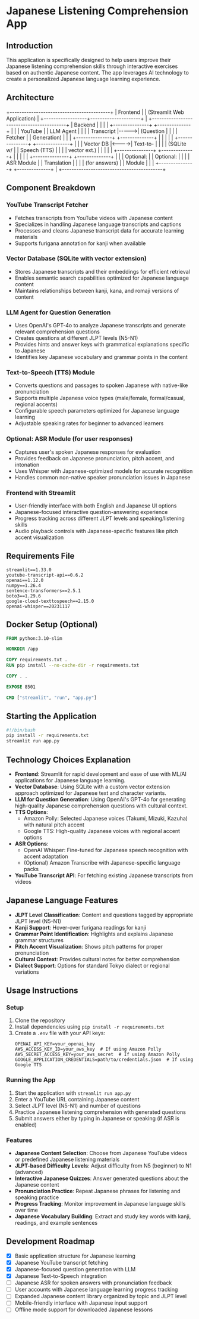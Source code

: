 # Japanese Listening Comprehension App

## Introduction
This application is specifically designed to help users improve their Japanese listening comprehension skills through interactive exercises based on authentic Japanese content. The app leverages AI technology to create a personalized Japanese language learning experience.

## Architecture
+------------------------------------------+
|                  Frontend                |
|         (Streamlit Web Application)      |
+------------------+---------------------+
                   |
+------------------------------------------+
|                  Backend                 |
|                                          |
|  +---------------+      +--------------+ |
|  | YouTube       |      | LLM Agent    | |
|  | Transcript    |----->| (Question    | |
|  | Fetcher       |      | Generation)  | |
|  +---------------+      +--------------+ |
|                               |          |
|  +---------------+      +--------------+ |
|  | Vector DB     |<---->| Text-to-     | |
|  | (SQLite w/    |      | Speech (TTS) | |
|  | vector ext.)  |      |              | |
|  +---------------+      +--------------+ |
|                               |          |
|  +---------------+      +--------------+ |
|  | Optional:     |      | Optional:    | |
|  | ASR Module    |      | Translation  | |
|  | (for answers) |      | Module       | |
|  +---------------+      +--------------+ |
+------------------------------------------+

## Component Breakdown

### YouTube Transcript Fetcher
- Fetches transcripts from YouTube videos with Japanese content
- Specializes in handling Japanese language transcripts and captions
- Processes and cleans Japanese transcript data for accurate learning materials
- Supports furigana annotation for kanji when available

### Vector Database (SQLite with vector extension)
- Stores Japanese transcripts and their embeddings for efficient retrieval
- Enables semantic search capabilities optimized for Japanese language content
- Maintains relationships between kanji, kana, and romaji versions of content

### LLM Agent for Question Generation
- Uses OpenAI's GPT-4o to analyze Japanese transcripts and generate relevant comprehension questions
- Creates questions at different JLPT levels (N5-N1)
- Provides hints and answer keys with grammatical explanations specific to Japanese
- Identifies key Japanese vocabulary and grammar points in the content

### Text-to-Speech (TTS) Module
- Converts questions and passages to spoken Japanese with native-like pronunciation
- Supports multiple Japanese voice types (male/female, formal/casual, regional accents)
- Configurable speech parameters optimized for Japanese language learning
- Adjustable speaking rates for beginner to advanced learners

### Optional: ASR Module (for user responses)
- Captures user's spoken Japanese responses for evaluation
- Provides feedback on Japanese pronunciation, pitch accent, and intonation
- Uses Whisper with Japanese-optimized models for accurate recognition
- Handles common non-native speaker pronunciation issues in Japanese

### Frontend with Streamlit
- User-friendly interface with both English and Japanese UI options
- Japanese-focused interactive question-answering experience
- Progress tracking across different JLPT levels and speaking/listening skills
- Audio playback controls with Japanese-specific features like pitch accent visualization

## Requirements File
```
streamlit==1.33.0
youtube-transcript-api==0.6.2
openai==1.12.0
numpy==1.26.4
sentence-transformers==2.5.1
boto3==1.29.6
google-cloud-texttospeech==2.15.0
openai-whisper==20231117
```

## Docker Setup (Optional)
```dockerfile
FROM python:3.10-slim

WORKDIR /app

COPY requirements.txt .
RUN pip install --no-cache-dir -r requirements.txt

COPY . .

EXPOSE 8501

CMD ["streamlit", "run", "app.py"]
```

## Starting the Application
```bash
#!/bin/bash
pip install -r requirements.txt
streamlit run app.py
```

## Technology Choices Explanation
- **Frontend**: Streamlit for rapid development and ease of use with ML/AI applications for Japanese language learning.
- **Vector Database**: Using SQLite with a custom vector extension approach optimized for Japanese text and character variants.
- **LLM for Question Generation**: Using OpenAI's GPT-4o for generating high-quality Japanese comprehension questions with cultural context.
- **TTS Options**:
  - Amazon Polly: Selected Japanese voices (Takumi, Mizuki, Kazuha) with natural pitch accent
  - Google TTS: High-quality Japanese voices with regional accent options
- **ASR Options**:
  - OpenAI Whisper: Fine-tuned for Japanese speech recognition with accent adaptation
  - (Optional) Amazon Transcribe with Japanese-specific language packs
- **YouTube Transcript API**: For fetching existing Japanese transcripts from videos

## Japanese Language Features
- **JLPT Level Classification**: Content and questions tagged by appropriate JLPT level (N5-N1)
- **Kanji Support**: Hover-over furigana readings for kanji
- **Grammar Point Identification**: Highlights and explains Japanese grammar structures
- **Pitch Accent Visualization**: Shows pitch patterns for proper pronunciation
- **Cultural Context**: Provides cultural notes for better comprehension
- **Dialect Support**: Options for standard Tokyo dialect or regional variations

## Usage Instructions

### Setup
1. Clone the repository
2. Install dependencies using `pip install -r requirements.txt`
3. Create a `.env` file with your API keys:
   ```
   OPENAI_API_KEY=your_openai_key
   AWS_ACCESS_KEY_ID=your_aws_key  # If using Amazon Polly
   AWS_SECRET_ACCESS_KEY=your_aws_secret  # If using Amazon Polly
   GOOGLE_APPLICATION_CREDENTIALS=path/to/credentials.json  # If using Google TTS
   ```

### Running the App
1. Start the application with `streamlit run app.py`
2. Enter a YouTube URL containing Japanese content
3. Select JLPT level (N5-N1) and number of questions
4. Practice Japanese listening comprehension with generated questions
5. Submit answers either by typing in Japanese or speaking (if ASR is enabled)

### Features
- **Japanese Content Selection**: Choose from Japanese YouTube videos or predefined Japanese listening materials
- **JLPT-based Difficulty Levels**: Adjust difficulty from N5 (beginner) to N1 (advanced)
- **Interactive Japanese Quizzes**: Answer generated questions about the Japanese content
- **Pronunciation Practice**: Repeat Japanese phrases for listening and speaking practice
- **Progress Tracking**: Monitor improvement in Japanese language skills over time
- **Japanese Vocabulary Building**: Extract and study key words with kanji, readings, and example sentences

## Development Roadmap
- [x] Basic application structure for Japanese learning
- [x] Japanese YouTube transcript fetching
- [x] Japanese-focused question generation with LLM
- [x] Japanese Text-to-Speech integration
- [ ] Japanese ASR for spoken answers with pronunciation feedback
- [ ] User accounts with Japanese language learning progress tracking
- [ ] Expanded Japanese content library organized by topic and JLPT level
- [ ] Mobile-friendly interface with Japanese input support
- [ ] Offline mode support for downloaded Japanese lessons